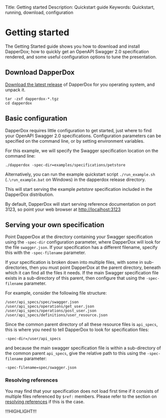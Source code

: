 Title: Getting started
Description: Quickstart guide
Keywords: Quickstart, running, download, configuration


# Getting started

The Getting Started guide shows you how to download and install DapperDox; how to quickly
get an OpenAPI Swagger 2.0 specification rendered, and some useful configuration options
to tune the presentation.

## Download DapperDox

[Download the latest release](/download/downloads) of DapperDox for you operating system, and unpack it.

```
tar -zxf dapperdox-*.tgz
cd dapperdox
```

## Basic configuration

DapperDox requires little configuration to get started, just where to find your OpenAPI Swagger 2.0
specifications. Configuration parameters can be specified on the command line, or by setting
environment variables.

For this example, we will specify the Swagger specification location on the command line:
```
./dapperdox -spec-dir=examples/specifications/petstore
```

Alternatively, you can run the example quickstart script `./run_example.sh` (`.\run_example.bat` on Windows)
in the dapperdox release directory.

This will start serving the example <em>petstore</em> specification included in the DapperDox distribution.

By default, DapperDox will start serving reference documentation on port 3123, so point your web browser at
[http://localhost:3123](http://localhost:3123)


## Serving your own specification

Point DapperDox at the directory containing your Swagger specification using the `-spec-dir` configuration parameter,
where DapperDox will look for the file `swagger.json`. If your specification has a different filename, specify
this with the `-spec-filename` parameter.

If your specification is broken down into multiple files, with some in sub-directories, then you must point
DapperDox at the parent directory, beneath which it can find all the files it needs. If the main Swagger
specification file exists in a sub-directory of this parent, then configure that using the `-spec-filename` parameter.

For example, consider the following file structure:

```
/user/api_specs/spec/swagger.json
/user/api_specs/operations/get_user.json
/user/api_specs/operations/post_user.json
/user/api_specs/definitions/user_resource.json
```

Since the common parent directory of all these resource files is `api_specs`, this is where you need to tell DapperDox
to look for specification files:
```
-spec-dir=/user/api_specs
```

and because the main swagger specification file is within a sub-directory of the common parent `api_specs`, give the
relative path to this using the `-spec-filename` parameter:
```
-spec-filename=spec/swagger.json
```

### Resolving references

You may find that your specification does not load first time if it consists of multiple files
referenced by `$ref:` members. Please refer to the section on [resolving references](/docs/spec-references) if this is the case.

!!!HIGHLIGHT!!!
